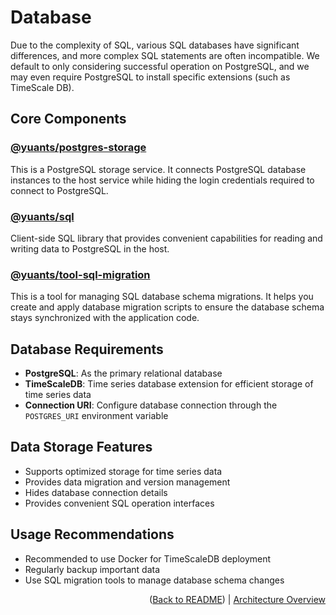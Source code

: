 # Database

Due to the complexity of SQL, various SQL databases have significant differences, and more complex SQL statements are often incompatible. We default to only considering successful operation on PostgreSQL, and we may even require PostgreSQL to install specific extensions (such as TimeScale DB).

## Core Components

### [@yuants/postgres-storage](apps/postgres-storage)

This is a PostgreSQL storage service. It connects PostgreSQL database instances to the host service while hiding the login credentials required to connect to PostgreSQL.

### [@yuants/sql](libraries/sql)

Client-side SQL library that provides convenient capabilities for reading and writing data to PostgreSQL in the host.

### [@yuants/tool-sql-migration](tools/sql-migration)

This is a tool for managing SQL database schema migrations. It helps you create and apply database migration scripts to ensure the database schema stays synchronized with the application code.

## Database Requirements

- **PostgreSQL**: As the primary relational database
- **TimeScaleDB**: Time series database extension for efficient storage of time series data
- **Connection URI**: Configure database connection through the `POSTGRES_URI` environment variable

## Data Storage Features

- Supports optimized storage for time series data
- Provides data migration and version management
- Hides database connection details
- Provides convenient SQL operation interfaces

## Usage Recommendations

- Recommended to use Docker for TimeScaleDB deployment
- Regularly backup important data
- Use SQL migration tools to manage database schema changes

<p align="right">(<a href="../../README.md">Back to README</a>) | <a href="architecture-overview.md">Architecture Overview</a></p>
